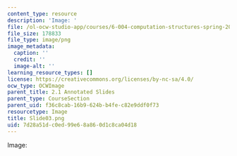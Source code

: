 ```yaml
---
content_type: resource
description: 'Image: '
file: /ol-ocw-studio-app/courses/6-004-computation-structures-spring-2017/7d28a51dc0ed99e68a860d1c8ca04d18_Slide03.png
file_size: 178833
file_type: image/png
image_metadata:
  caption: ''
  credit: ''
  image-alt: ''
learning_resource_types: []
license: https://creativecommons.org/licenses/by-nc-sa/4.0/
ocw_type: OCWImage
parent_title: 2.1 Annotated Slides
parent_type: CourseSection
parent_uid: f36c8cab-16b9-624b-b4fe-c82e9ddf0f73
resourcetype: Image
title: Slide03.png
uid: 7d28a51d-c0ed-99e6-8a86-0d1c8ca04d18
---
```

Image: 